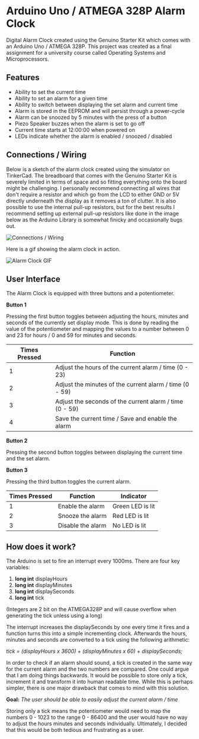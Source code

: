 # Arduino Uno / ATMEGA 328P Alarm Clock

Digital Alarm Clock created using the Genuino Starter Kit which comes with an Arduino Uno / ATMEGA 328P. This project was created as a final assignment for a university course called Operating Systems and Microprocessors.

## Features

 - Ability to set the current time
 - Ability to set an alarm for a given time
 - Ability to switch between displaying the set alarm and current time
 - Alarm is stored in the EEPROM and will persist through a power-cycle
 - Alarm can be snoozed by 5 minutes with the press of a button
 - Piezo Speaker buzzes when the alarm is set to go off
 - Current time starts at 12:00:00 when powered on
 - LEDs indicate whether the alarm is enabled / snoozed / disabled

## Connections / Wiring
Below is a sketch of the alarm clock created using the simulator on TinkerCad. The breadboard that comes with the Genuino Starter Kit is severely limited in terms of space and so fitting everything onto the board might be challenging. I personally recommend connecting all wires that don't require a resistor and which go from the LCD to either GND or 5V directly underneath the display as it removes a ton of clutter. It is also possible to use the internal pull-up resistors, but for the best results I recommend setting up external pull-up resistors like done in the image below as the Arduino Library is somewhat finicky and occasionally bugs out.

![Connections / Wiring](https://i.imgur.com/zKPOMVa.png)

Here is a gif showing the alarm clock in action.

![Alarm Clock GIF](https://i.imgur.com/6JAYpxA.gif)

## User Interface
The Alarm Clock is equipped with three buttons and a potentiometer.

**Button 1**

Pressing the first button toggles between adjusting the hours, minutes and seconds of the currently set display mode. This is done by reading the value of the potentiometer and mapping the values to a number between 0 and 23 for hours / 0 and 59 for minutes and seconds.

| Times Pressed| Function |
|- | - |
| 1 | Adjust the hours of the current alarm / time (0 - 23) |
| 2 | Adjust the minutes of the current alarm / time (0 - 59) |
| 3 | Adjust the seconds of the current alarm / time (0 - 59) |
| 4 | Save the current time / Save and enable the alarm |

**Button 2**


Pressing the second button toggles between displaying the current time and the set alarm.

**Button 3**


Pressing the third button toggles the current alarm.

| Times Pressed | Function | Indicator |
| -- | -- | -- |
| 1 | Enable the alarm | Green LED is lit |
| 2 | Snooze the alarm | Red LED is lit |
| 3 | Disable the alarm | No LED is lit |

## How does it work?

The Arduino is set to fire an interrupt every 1000ms. There are four key variables:

 1. **long int** displayHours
 2. **long int** displayMinutes
 3. **long int** displaySeconds
 4. **long int** tick
 
(Integers are 2 bit on the ATMEGA328P and will cause overflow when generating the tick unless using a long)

The interrupt increases the displaySeconds by one every time it fires and a function turns this into a simple incrementing clock. Afterwards the hours, minutes and seconds are converted to a tick using the following arithmetic:

*tick = (displayHours x 3600) + (displayMinutes x 60) + displaySeconds;*

In order to check if an alarm should sound, a tick is created in the same way for the current alarm and the two numbers are compared.  One could argue that I am doing things backwards. It would be possible to store only a tick, increment it and transform it into human readable time. While this is perhaps simpler, there is one major drawback that comes to mind with this solution.

**Goal:** *The user should be able to easily adjust the current alarm / time*

Storing only a tick means the potentiometer would need to map the numbers 0 - 1023 to the range 0 - 86400 and the user would have no way to adjust the hours minutes and seconds individually. Ultimately, I decided that this would be both tedious and frustrating as a user.
